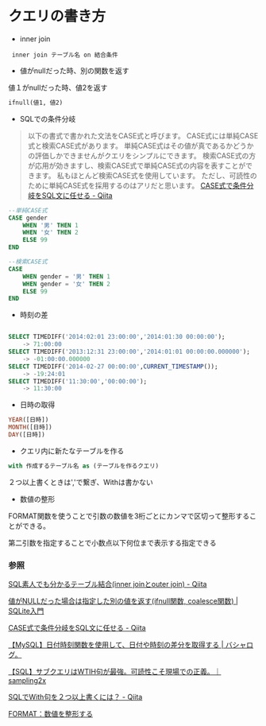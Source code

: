 # クエリの書き方

 - inner join

```
 inner join テーブル名 on 結合条件
```

 - 値がnullだった時、別の関数を返す

値１がnullだった時、値2を返す

```sql
ifnull(値1, 値2)
```

 - SQLでの条件分岐

>以下の書式で書かれた文法をCASE式と呼びます。 CASE式には単純CASE式と検索CASE式があります。 単純CASE式はその値が真であるかどうかの評価しかできませんがクエリをシンプルにできます。 検索CASE式の方が応用が効きますし、検索CASE式で単純CASE式の内容を表すことができます。 私もほとんど検索CASE式を使用しています。 ただし、可読性のために単純CASE式を採用するのはアリだと思います。
>[CASE式で条件分岐をSQL文に任せる - Qiita](https://qiita.com/sfp_waterwalker/items/acc7f95f6ab5aa5412f3)

```sql
--単純CASE式
CASE gender
    WHEN '男' THEN 1
    WHEN '女' THEN 2
    ELSE 99
END

--検索CASE式
CASE
    WHEN gender = '男' THEN 1
    WHEN gender = '女' THEN 2
    ELSE 99
END
```

 - 時刻の差

```sql

SELECT TIMEDIFF('2014:02:01 23:00:00','2014:01:30 00:00:00');
	-> 71:00:00
SELECT TIMEDIFF('2013:12:31 23:00:00','2014:01:01 00:00:00.000000');
	-> -01:00:00.000000
SELECT TIMEDIFF('2014-02-27 00:00:00',CURRENT_TIMESTAMP());
	-> -19:24:01
SELECT TIMEDIFF('11:30:00','00:00:00');
	-> 11:30:00
```

 - 日時の取得

```sql
YEAR([日時])
MONTH([日時])
DAY([日時])
```

 - クエリ内に新たなテーブルを作る

```sql
with 作成するテーブル名 as (テーブルを作るクエリ)
```

２つ以上書くときは','で繋ぎ、Withは書かない

 - 数値の整形

FORMAT関数を使うことで引数の数値を3桁ごとにカンマで区切って整形することができる。

第二引数を指定することで小数点以下何位まで表示する指定できる

### 参照

[SQL素人でも分かるテーブル結合\(inner joinとouter join\) \- Qiita](https://qiita.com/naoki_mochizuki/items/3fda1ad6594c11d7b43c#%E5%A4%96%E9%83%A8%E7%B5%90%E5%90%88)

[値がNULLだった場合は指定した別の値を返す\(ifnull関数, coalesce関数\) \| SQLite入門](https://www.dbonline.jp/sqlite/function/index23.html)

[CASE式で条件分岐をSQL文に任せる \- Qiita](https://qiita.com/sfp_waterwalker/items/acc7f95f6ab5aa5412f3)

[【MySQL】日付時刻関数を使用して、日付や時刻の差分を取得する \| バシャログ。](http://bashalog.c-brains.jp/14/02/28-150000.php)

[【SQL】サブクエリはWTIH句が最強。可読性こそ現場での正義。｜sampling2x](https://sampling2x.com/2019/03/25/sql-with/)

[SQLでWith句を２つ以上書くには？ \- Qiita](https://qiita.com/towtow/items/e24073bd820d7e481d16)

[FORMAT：数値を整形する](http://db.yulib.com/mysql/000022.html)